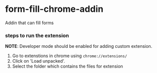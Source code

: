 # form-fill-chrome-addin

Addin that can fill forms

### steps to run the extension

**NOTE**: Developer mode should be enabled for adding custom extension.

1. Go to extenstions in chrome using `chrome://extensions/`
2. Click on 'Load unpacked'.
3. Select the folder which contains the files for extension
